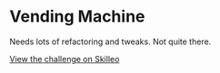 # Vending Machine

Needs lots of refactoring and tweaks. Not quite there.

[View the challenge on Skilleo](https://skilleo.me/challenges/vending-machine)